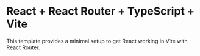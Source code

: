 # React + React Router + TypeScript + Vite

This template provides a minimal setup to get React working in Vite with React Router.